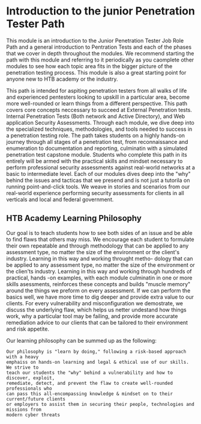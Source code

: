 # Introduction to the junior Penetration Tester Path

This module is an introduction to the Junior Penetration Tester Job Role Path and a 
general introduction to Pentration Tests and each of the phases that we cover in depth
throughout the modules. We recommend starting the path with this module and
referring to it periodically as you caomplete other modules to see how each topic area
fits in the bigger picture of the penetration testing process. This module is also a great
starting point for anyone new to HTB academy or the industry.

This path is intended for aspiting penetration testers from all walks of life and
experienced pentesters looking to upskill in a particular area, become more well-rounded
or learn things from a different perspective. This path covers core concepts neccessary
to succeed at External Penetration tests. Internal Penetration Tests (Both network and 
Active Directory), and Web application Security Assessments. Through each module, we dive 
deep into the specialized techniques, methodologies, and tools needed to success in a 
penetration testing role. The path takes students on a highly hands-on journey through 
all stages of a penetration test, from reconnaissance and enumeration to documentation
and reporting, culminatin with a simulated penetration test capstone module. Students
who complete this path in its entirely will be armed with the practical skills and mindset
necessary to perform professional security assessments against real-world networks at a
basic to intermediate level. Each of our modules dives deep into the "why" behind the 
issues and tacticas that we presend and is not just a tutorila on running point-and-click
tools. We weave in stories and scenarios from our real-world experience performing 
security assessments for clients in all verticals and local and federal government.


## HTB Academy Learning Philosophy

Our goal is to teach students how to see both sides of an issue and be able to find
flaws that others may miss. We encourage each student to formulate their own repeatable
and through methodology that can be applied to any assessment type, no matter the size of 
the environment or the client's industry. Learning in this way and working throught metho-
dology that can be applied to any assessment type, no matter the size of the environment or
the clien'ts industry. Learning in this way and working through hundreds of practical, hands
-on examples, with each module culminatin in one or more skills asessments, reinforces these
concepts and builds "muscle memory" around the things we preform on every assessment. If we
can perform the basics well, we have more time to dig deeper and provide extra value to our
clients. For every vulnerability and misconfiguration we demostrate, we discuss the underlying
flaw, which helps us netter undestand how things work, why a particular tool may be failing,
and provide more accurate remediation advice to our clients that can be tailored to their 
environment and risk appetite. 

Our learning philosophy can be summed up as the following:

  ```
  Our philosophy is "learn by doing," following a risk-based approach with a heavy
  emphaiss on hands-on learning and legal & ethical use of our skills. We strive to
  teach our students the "why" behind a vulnerability and how to discover, exploit,
  remediate, detect, and prevent the flaw to create well-rounded professionals who
  can pass this all-encompassing knowledge & mindset on to their current/future clients
  or employers to assist them in securing their people, technologies and missions from 
  modern cyber threats
  ```
